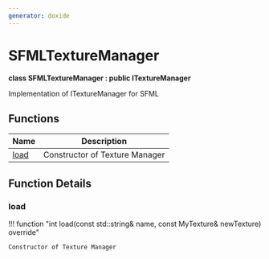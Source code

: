 ```yaml
---
generator: doxide
---
```



# SFMLTextureManager

**class SFMLTextureManager : public ITextureManager**

Implementation of ITextureManager for SFML


## Functions

| Name | Description |
| ---- | ----------- |
| [load](#load) | Constructor of Texture Manager  |

## Function Details

### load<a name="load"></a>
!!! function "int load(const std::string&amp; name, const MyTexture&amp; newTexture) override"

    Constructor of Texture Manager
    

